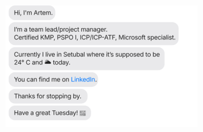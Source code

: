 [![](https://raw.githubusercontent.com/kulikov-dev/kulikov-dev/main/chat.svg)](https://www.linkedin.com/in/akulikov/)

<!--- Maybe in future-->
<!-- [![Linkedin Badge](https://img.shields.io/badge/-Artem%20Kulikov-e9e9e9?style=flat&logo=Linkedin&logoColor=blue&link=https://www.linkedin.com/in/kulikov-dev/)](https://www.linkedin.com/in/kulikov-dev/) 
[![Gmail Badge](https://img.shields.io/badge/-kulikov.dev@gmail.com-e9e9e9?style=flat&logo=Gmail&logoColor=red&link=mailto:kulikov.dev@gmail.com)](mailto:kulikov.dev@gmail.com)

### :fire: My Stats :
[![Anurag's GitHub stats](https://github-readme-stats.vercel.app/api?username=kulikov-dev&count_private=true&show_icons=true&theme=gruvbox&hide=stars,issues)](https://github.com/anuraghazra/github-readme-stats)
[![Top Langs](https://github-readme-stats.vercel.app/api/top-langs/?username=kulikov-dev&layout=compact&theme=gruvbox)](https://github.com/anuraghazra/github-readme-stats)

[![GitHub Streak](https://github-readme-streak-stats.herokuapp.com?user=kulikov-dev&theme=gruvbox)](https://git.io/streak-stats)


![Metrics](https://metrics.lecoq.io/kulikov-dev)
 -->
